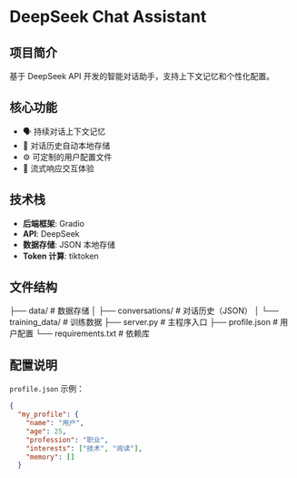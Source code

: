 # DeepSeek Chat Assistant

## 项目简介
基于 DeepSeek API 开发的智能对话助手，支持上下文记忆和个性化配置。

## 核心功能
- 🗣️ 持续对话上下文记忆
- 📂 对话历史自动本地存储
- ⚙️ 可定制的用户配置文件
- 🌊 流式响应交互体验

## 技术栈
- **后端框架**: Gradio
- **API**: DeepSeek
- **数据存储**: JSON 本地存储
- **Token 计算**: tiktoken

## 文件结构
├── data/ # 数据存储
│ ├── conversations/ # 对话历史（JSON）
│ └── training_data/ # 训练数据
├── server.py # 主程序入口
├── profile.json # 用户配置
└── requirements.txt # 依赖库

## 配置说明
`profile.json` 示例：
```json
{
  "my_profile": {
    "name": "用户",
    "age": 25,
    "profession": "职业",
    "interests": ["技术", "阅读"],
    "memory": []
  }

